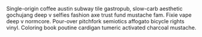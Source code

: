 Single-origin coffee austin subway tile gastropub, slow-carb aesthetic gochujang deep v selfies fashion axe trust fund mustache fam. Fixie vape deep v normcore. Pour-over pitchfork semiotics affogato bicycle rights vinyl. Coloring book poutine cardigan tumeric activated charcoal mustache.